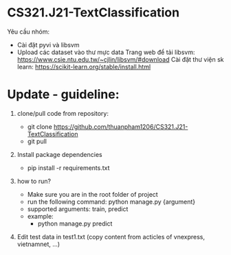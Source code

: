 # CS321.J21-TextClassification
Yêu cầu nhóm: 
- Cài đặt pyvi và libsvm
- Upload các dataset vào thư mực data
Trang web để tải libsvm: https://www.csie.ntu.edu.tw/~cjlin/libsvm/#download
Cài đặt thư viện sk learn: https://scikit-learn.org/stable/install.html


# Update - guideline:
1. clone/pull code from repository:
    - git clone https://github.com/thuanpham1206/CS321.J21-TextClassification
    - git pull

2. Install package dependencies
    - pip install -r requirements.txt

3. how to run?
    - Make sure you are in the root folder of project
    - run the following command: python manage.py {argument}
    - supported arguments: train, predict
    - example:
        + python manage.py predict

4. Edit test data in test1.txt (copy content from acticles of vnexpress, vietnamnet, ...)

